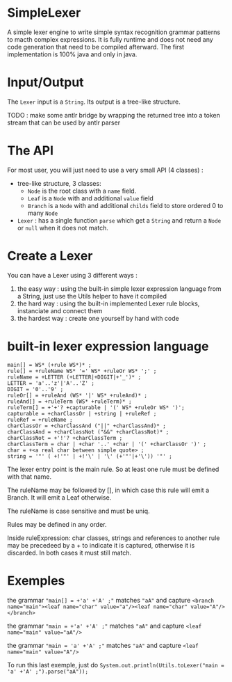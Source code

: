 # SimpleLexer
A simple lexer engine to write simple syntax recognition grammar patterns to macth complex expressions. It is fully runtime and does not need any code generation that need to be compiled afterward. The first implementation is 100% java and only in java.

# Input/Output
The `Lexer` input is a `String`. Its output is a tree-like structure.

TODO : make some antlr bridge by wrapping the returned tree into a token stream that can be used by antlr parser

# The API
For most user, you will just need to use a very small API (4 classes) :
* tree-like structure, 3 classes:
  * `Node` is the root class with a `name` field.
  * `Leaf` is a `Node` with and additional `value` field
  * `Branch` is a `Node` with and additional `childs` field to store ordered 0 to many `Node`
* `Lexer` : has a single function `parse` which get a `String` and return a `Node` or `null` when it does not match.

# Create a Lexer
You can have a Lexer using 3 different ways :
  1. the easy way : using the built-in simple lexer expression language from a String, just use the Utils helper to have it compiled 
  2. the hard way : using the built-in implemented Lexer rule blocks, instanciate and connect them
  3. the hardest way : create one yourself by hand with code

# built-in lexer expression language
    main[] = WS* (+rule WS*)* ;
    rule[] = +ruleName WS* '=' WS* +ruleOr WS* ';' ;
    ruleName = +LETTER (+LETTER|+DIGIT|+'_')* ;
    LETTER = 'a'..'z'|'A'..'Z' ;
    DIGIT = '0'..'9' ;
    ruleOr[] = +ruleAnd (WS* '|' WS* +ruleAnd)* ;
    ruleAnd[] = +ruleTerm (WS* +ruleTerm)* ;
    ruleTerm[] = +'+'? +capturable | '(' WS* +ruleOr WS* ')';
    capturable = +charClassOr | +string | +ruleRef ;
    ruleRef = +ruleName ;
    charClassOr = +charClassAnd ("||" +charClassAnd)* ;
    charClassAnd = +charClassNot ("&&" +charClassNot)* ;
    charClassNot = +'!'? +charClassTerm ;
    charClassTerm = char | +char '..' +char | '(' +charClassOr ')' ;
    char = +<a real char between simple quote> ;
    string = '"' ( +!'"' | +!'\' | '\' (+'"'|+'\')) '"' ;

The lexer entry point is the main rule. So at least one rule must be defined with that name.

The ruleName may be followed by [], in which case this rule will emit a Branch. It will emit a Leaf otherwise.

The ruleName is case sensitive and must be uniq.

Rules may be defined in any order.

Inside ruleExpression: char classes, strings and references to another rule may be precedeed by a + to indicate it is captured, otherwise it is discarded. In both cases it must still match.

# Exemples
the grammar `"main[] = +'a' +'A' ;"` matches `"aA"` and capture `<branch name="main"><leaf name="char" value="a"/><leaf name="char" value="A"/></branch>`

the grammar `"main = +'a' +'A' ;"` matches `"aA"` and capture `<leaf name="main" value="aA"/>`

the grammar `"main = 'a' +'A' ;"` matches `"aA"` and capture `<leaf name="main" value="A"/>`

To run this last exemple, just do `System.out.println(Utils.toLexer("main = 'a' +'A' ;").parse("aA"));`

